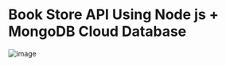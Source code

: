 # Book Store API Using Node js + MongoDB Cloud Database
![image](https://github.com/user-attachments/assets/b24476fc-85d2-405a-8480-cf1bc4fb97fc)
